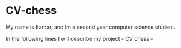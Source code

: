 # CV-chess

My name is Itamar, and Im a second year computer science student. 

In the following lines I will describe my project - CV chess -


